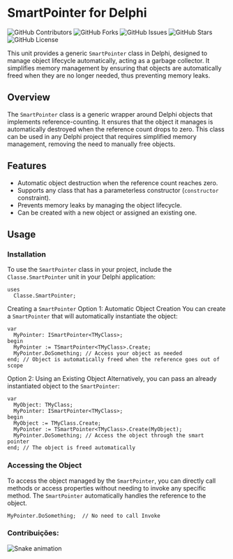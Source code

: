# SmartPointer for Delphi

![GitHub Contributors](https://img.shields.io/github/contributors/ThiagoIrrazabal/SmartPointer)
![GitHub Forks](https://img.shields.io/github/forks/ThiagoIrrazabal/SmartPointer?style=social)
![GitHub Issues](https://img.shields.io/github/issues/ThiagoIrrazabal/SmartPointer)
![GitHub Stars](https://img.shields.io/github/stars/ThiagoIrrazabal/SmartPointer?style=social)
![GitHub License](https://img.shields.io/github/license/ThiagoIrrazabal/SmartPointer)

This unit provides a generic `SmartPointer` class in Delphi, designed to manage object lifecycle automatically, acting as a garbage collector. It simplifies memory management by ensuring that objects are automatically freed when they are no longer needed, thus preventing memory leaks.

## Overview

The `SmartPointer` class is a generic wrapper around Delphi objects that implements reference-counting. It ensures that the object it manages is automatically destroyed when the reference count drops to zero. This class can be used in any Delphi project that requires simplified memory management, removing the need to manually free objects.

## Features

- Automatic object destruction when the reference count reaches zero.
- Supports any class that has a parameterless constructor (`constructor` constraint).
- Prevents memory leaks by managing the object lifecycle.
- Can be created with a new object or assigned an existing one.

## Usage

### Installation

To use the `SmartPointer` class in your project, include the `Classe.SmartPointer` unit in your Delphi application:

```delphi
uses
  Classe.SmartPointer;
````
Creating a `SmartPointer`
Option 1: Automatic Object Creation
You can create a `SmartPointer` that will automatically instantiate the object:

```delphi
var
  MyPointer: ISmartPointer<TMyClass>;
begin
  MyPointer := TSmartPointer<TMyClass>.Create;
  MyPointer.DoSomething; // Access your object as needed
end; // Object is automatically freed when the reference goes out of scope
````
Option 2: Using an Existing Object
Alternatively, you can pass an already instantiated object to the `SmartPointer`:

```delphi
var
  MyObject: TMyClass;
  MyPointer: ISmartPointer<TMyClass>;
begin
  MyObject := TMyClass.Create;
  MyPointer := TSmartPointer<TMyClass>.Create(MyObject);
  MyPointer.DoSomething; // Access the object through the smart pointer
end; // The object is freed automatically
````
### Accessing the Object

To access the object managed by the `SmartPointer`, you can directly call methods or access properties without needing to invoke any specific method. The `SmartPointer` automatically handles the reference to the object.

```delphi
MyPointer.DoSomething;  // No need to call Invoke
````

### Contribuições:
![Snake animation](https://github.com/ThiagoIrrazabal/SmartPointer/blob/main/dist/snake.svg)
